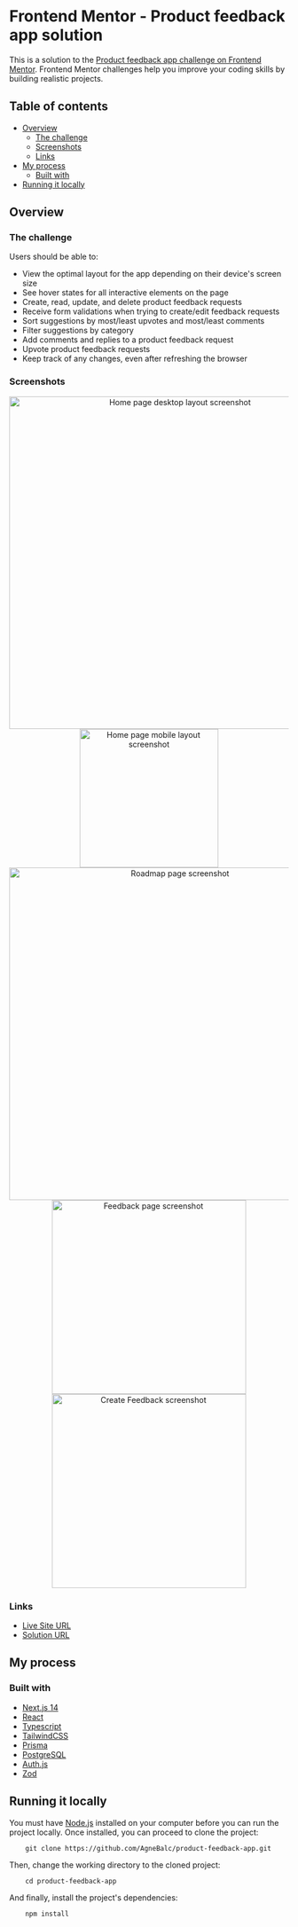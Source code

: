 # Frontend Mentor - Product feedback app solution

This is a solution to the [Product feedback app challenge on Frontend Mentor](https://www.frontendmentor.io/challenges/product-feedback-app-wbvUYqjR6). Frontend Mentor challenges help you improve your coding skills by building realistic projects.

## Table of contents

- [Overview](#overview)
  - [The challenge](#the-challenge)
  - [Screenshots](#screenshots)
  - [Links](#links)
- [My process](#my-process)
  - [Built with](#built-with)
- [Running it locally](#running-it-locally)

## Overview

### The challenge

Users should be able to:

- View the optimal layout for the app depending on their device's screen size
- See hover states for all interactive elements on the page
- Create, read, update, and delete product feedback requests
- Receive form validations when trying to create/edit feedback requests
- Sort suggestions by most/least upvotes and most/least comments
- Filter suggestions by category
- Add comments and replies to a product feedback request
- Upvote product feedback requests
- Keep track of any changes, even after refreshing the browser

### Screenshots

<div align="center">
  <img src="/public/screenshots/localhost_3000_ (6).png" alt="Home page desktop layout screenshot" width="600"/>
  <img src="/public/screenshots/localhost_3000_ (7).png" alt="Home page mobile layout screenshot" width="250"/>
  <img src="/public/screenshots/Roadmap_desktop.png" alt="Roadmap page screenshot" width="600"/>
  <img src="/public/screenshots/single_feedback.png" alt="Feedback page screenshot" width="350"/>
  <img src="/public/screenshots/Create_screenshot.png" alt="Create Feedback screenshot" width="350"/>
</div>

### Links

- [Live Site URL](https://product-feedback-app-lilac.vercel.app/)
- [Solution URL](https://github.com/AgneBalc/product-feedback-app/tree/main)

## My process

### Built with

- [Next.js 14](https://nextjs.org/)
- [React](https://reactjs.org/)
- [Typescript](https://www.typescriptlang.org/)
- [TailwindCSS](https://tailwindcss.com/)
- [Prisma](https://www.prisma.io/)
- [PostgreSQL](https://www.postgresql.org/)
- [Auth.js](https://authjs.dev/)
- [Zod](https://zod.dev/)

## Running it locally

You must have [Node.js](https://nodejs.org/en) installed on your computer before you can run the project locally.
Once installed, you can proceed to clone the project:

```
    git clone https://github.com/AgneBalc/product-feedback-app.git
```

Then, change the working directory to the cloned project:

```
    cd product-feedback-app
```

And finally, install the project's dependencies:

```
    npm install
```

